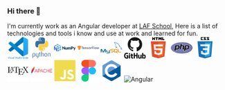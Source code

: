 ### Hi there 👋

I'm currently work as an Angular developer at <a href="https://www.lafschool.it/">LAF School</a>,
Here is a list of technologies and tools i know and use at work and learned for fun. <br>
<img src="https://github.com/devicons/devicon/blob/master/icons/vscode/vscode-original-wordmark.svg" widht="50" height="50" title="Visual Studio Code" alt="Visual Studio Code">
<img src="https://github.com/devicons/devicon/blob/master/icons/python/python-original-wordmark.svg" widht="50" height="50" title="Python" alt="Python">
<img src="https://github.com/devicons/devicon/blob/master/icons/numpy/numpy-original-wordmark.svg" width="50" height="50" title="NumPy" alt="NumPy">
<img src="https://github.com/devicons/devicon/blob/master/icons/tensorflow/tensorflow-original-wordmark.svg" widht="50" height="50" title="TensorFlow" alt="TensorFlow">
<img src="https://github.com/devicons/devicon/blob/master/icons/mysql/mysql-original-wordmark.svg" widht="50" height="50" title="MySQL" alt="MySQL">
<img src="https://github.com/devicons/devicon/blob/master/icons/github/github-original-wordmark.svg" widht="50" height="50" title="GitHub" alt="GitHub">
<img src="https://github.com/devicons/devicon/blob/master/icons/html5/html5-original-wordmark.svg" widht="50" height="50" title="HTML" alt="HTML">
<img src="https://github.com/devicons/devicon/blob/master/icons/php/php-original.svg" widht="50" height="50" title="PHP" alt="PHP">
<img src="https://github.com/devicons/devicon/blob/master/icons/css3/css3-original-wordmark.svg" widht="50" height="50" title="CSS" alt="CSS">
<img src="https://github.com/devicons/devicon/blob/master/icons/latex/latex-original.svg" widht="50" height="50" title="LATEX" alt="LATEX">
<img src="https://github.com/devicons/devicon/blob/master/icons/apache/apache-original-wordmark.svg" widht="50" height="50" title="APACHE" alt="APACHE">
<img src="https://github.com/devicons/devicon/blob/master/icons/javascript/javascript-plain.svg" widht="50" height="50" title="JAVASCRIPT" alt="JAVASCRIPT">
<img src="https://github.com/devicons/devicon/blob/master/icons/figma/figma-original.svg" widht="50" height="50" title="Figma" alt="Figma">
<img src="https://github.com/devicons/devicon/blob/master/icons/c/c-original.svg" widht="50" height="50" title="C" alt="C">
<img src="https://github.com/devicons/devicon/blob/master/icons/angular/angular.svg" widht="50" height="50" title="Angular" alt="Angular">
